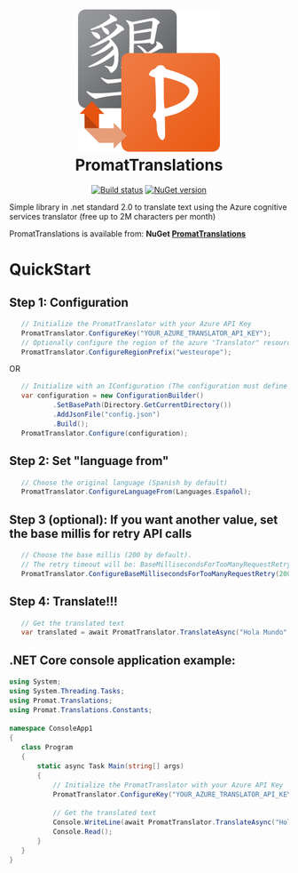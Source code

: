 <h1 align="center">
<img src="https://github.com/promatcloud/Branding/blob/master/icons/PromatTranslations/promatTranslations.512.png?raw=true" alt="promat" width="256"/>
 <br/>
 PromatTranslations
</h1>

<div align="center">

[![Build status](https://ci.appveyor.com/api/projects/status/94tj89iclsyg1c7l?svg=true)](https://ci.appveyor.com/project/promatcloud/promattranslations) 
[![NuGet version](https://badge.fury.io/nu/PromatTranslations.svg)](https://badge.fury.io/nu/PromatTranslations)

</div>

Simple library in .net standard 2.0 to translate text using the Azure cognitive services translator (free up to 2M characters per month)

PromatTranslations is available from: **NuGet [PromatTranslations](https://www.nuget.org/packages/PromatTranslations)**

# QuickStart

## Step 1: Configuration

 ```csharp
    // Initialize the PromatTranslator with your Azure API Key
    PromatTranslator.ConfigureKey("YOUR_AZURE_TRANSLATOR_API_KEY"); 
    // Optionally configure the region of the azure "Translator" resource, default assumes "global".
    PromatTranslator.ConfigureRegionPrefix("westeurope"); 
 ```
OR
 ```csharp
    // Initialize with an IConfiguration (The configuration must define a key "AzureApiKey")
    var configuration = new ConfigurationBuilder()
            .SetBasePath(Directory.GetCurrentDirectory())
            .AddJsonFile("config.json")
            .Build();
    PromatTranslator.Configure(configuration);
 ```
 
 ## Step 2: Set "language from"
 
 ```csharp
    // Choose the original language (Spanish by default)
    PromatTranslator.ConfigureLanguageFrom(Languages.Español);
 ```
  
 ## Step 3 (optional): If you want another value, set the base millis for retry API calls
 
 ```csharp
    // Choose the base millis (200 by default).
    // The retry timeout will be: BaseMillisecondsForTooManyRequestRetry * retryNumber + accumulatedDelay
    PromatTranslator.ConfigureBaseMillisecondsForTooManyRequestRetry(200);
 ```
 
 ## Step 4: Translate!!!
 
 ```csharp
    // Get the translated text
    var translated = await PromatTranslator.TranslateAsync("Hola Mundo", Languages.Ingles);
 ```
 
 ## .NET Core console application example:
  
 ```csharp
using System;
using System.Threading.Tasks;
using Promat.Translations;
using Promat.Translations.Constants;

namespace ConsoleApp1
{
    class Program
    {
        static async Task Main(string[] args)
        {
            // Initialize the PromatTranslator with your Azure API Key
            PromatTranslator.ConfigureKey("YOUR_AZURE_TRANSLATOR_API_KEY");

            // Get the translated text
            Console.WriteLine(await PromatTranslator.TranslateAsync("Hola Mundo", Languages.Ingles));
            Console.Read();
        }
    }
}
 ```
 
